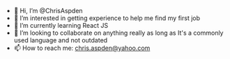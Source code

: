 - 👋 Hi, I’m @ChrisAspden
- 👀 I’m interested in getting experience to help me find my first job
- 🌱 I’m currently learning React JS
- 💞️ I’m looking to collaborate on anything really as long as It's a commonly used language and not outdated
- 📫 How to reach me: chris.aspden@yahoo.com

<!---
ChrisAspden/ChrisAspden is a ✨ special ✨ repository because its `README.md` (this file) appears on your GitHub profile.
You can click the Preview link to take a look at your changes.
--->

